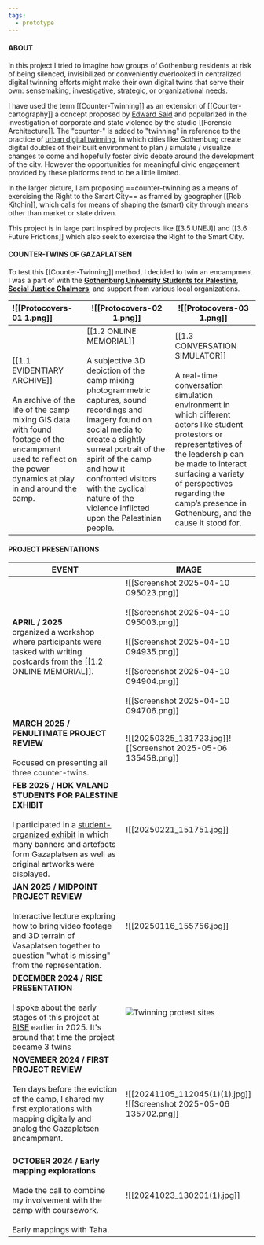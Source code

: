 ```yaml
---
tags:
  - prototype
---
```


#### ABOUT
In this project I tried to imagine how groups of Gothenburg residents at risk of being silenced, invisibilized or conveniently overlooked in centralized digital twinning efforts might make their own digital twins that serve their own: sensemaking, investigative, strategic, or organizational needs. 

I have used the term [[Counter-Twinning]] as an extension of [[Counter-cartography]] a concept proposed by [Edward Said](https://en.wikipedia.org/wiki/Edward_Said) and popularized in the investigation of corporate and state violence by the studio [[Forensic Architecture]]. The "counter-" is added to "twinning" in reference to the practice of [urban digital twinning](https://goteborg.se/wps/portal/start/goteborg-vaxer/sa-planeras-staden/goteborgs-digitala-tvilling/in-english-about-gothenburgs-digital-twin), in which cities like Gothenburg create digital doubles of their built environment to plan / simulate / visualize changes to come and hopefully foster civic debate around the development of the city. However the opportunities for meaningful civic engagement provided by these platforms tend to be a little limited.

In the larger picture, I am proposing ==counter-twinning as a means of exercising the Right to the Smart City== as framed by geographer [[Rob Kitchin]], which calls for means of shaping the (smart) city through means other than market or state driven.

This project is in large part inspired by projects like [[3.5 UNEJ]] and [[3.6 Future Frictions]] which also seek to exercise the Right to the Smart City.



#### COUNTER-TWINS OF GAZAPLATSEN
To test this [[Counter-Twinning]] method, I decided to twin an encampment I was a part of with the [**Gothenburg University Students for Palestine**](https://www.instagram.com/gustudentsforpalestine/), [**Social Justice Chalmers**](https://www.instagram.com/chalmers.social.justice/), and support from various local organizations.

| ![[Protocovers-01 1.png]]                                                                                                                                                                         | ![[Protocovers-02 1.png]]                                                                                                                                                                                                                                                                                                                | ![[Protocovers-03 1.png]]                                                                                                                                                                                                                                                                                          |
| :------------------------------------------------------------------------------------------------------------------------------------------------------------------------------------------------ | ---------------------------------------------------------------------------------------------------------------------------------------------------------------------------------------------------------------------------------------------------------------------------------------------------------------------------------------- | ------------------------------------------------------------------------------------------------------------------------------------------------------------------------------------------------------------------------------------------------------------------------------------------------------------------ |
| [[1.1 EVIDENTIARY ARCHIVE]] <br><br>An archive of the life of the camp mixing GIS data with found footage of the encampment used to reflect on the power dynamics at play in and around the camp. | [[1.2 ONLINE MEMORIAL]] <br><br>A subjective 3D depiction of the camp mixing photogrammetric captures, sound recordings and imagery found on social media to create a slightly surreal portrait of the spirit of the camp and how it confronted visitors with the cyclical nature of the violence inflicted upon the Palestinian people. | [[1.3 CONVERSATION SIMULATOR]] <br><br>A real-time conversation simulation environment in which different actors like student protestors or representatives of the leadership can be made to interact surfacing a variety of perspectives regarding the camp’s presence in Gothenburg, and the cause it stood for. |



#### PROJECT PRESENTATIONS

| EVENT                                                                                                                                                                                                                                                                   | IMAGE                                                                                                                                                                                                                     |
| ----------------------------------------------------------------------------------------------------------------------------------------------------------------------------------------------------------------------------------------------------------------------- | ------------------------------------------------------------------------------------------------------------------------------------------------------------------------------------------------------------------------- |
| **APRIL / 2025**<br>organized a workshop where participants were tasked with writing postcards from the [[1.2 ONLINE MEMORIAL]].                                                                                                                                        | ![[Screenshot 2025-04-10 095023.png]]<br><br>![[Screenshot 2025-04-10 095003.png]]<br><br>![[Screenshot 2025-04-10 094935.png]]<br><br>![[Screenshot 2025-04-10 094904.png]]<br><br>![[Screenshot 2025-04-10 094706.png]] |
| **MARCH 2025 / PENULTIMATE PROJECT REVIEW**<br><br>Focused on presenting all three counter-twins.                                                                                                                                                                       | ![[20250325_131723.jpg]]![[Screenshot 2025-05-06 135458.png]]                                                                                                                                                             |
| **FEB 2025 / HDK VALAND STUDENTS FOR PALESTINE EXHIBIT**<br><br>I participated in a [student-organized exhibit](https://www.instagram.com/p/DGc9YL4IsHv/?img_index=1) in which many banners and artefacts form Gazaplatsen as well as original artworks were displayed. | ![[20250221_151751.jpg]]                                                                                                                                                                                                  |
| **JAN 2025 / MIDPOINT PROJECT REVIEW**<br><br>Interactive lecture exploring how to bring video footage and 3D terrain of Vasaplatsen together to question "what is missing" from the representation.                                                                    | ![[20250116_155756.jpg]]                                                                                                                                                                                                  |
| **DECEMBER 2024 / RISE PRESENTATION**<br><br>I spoke about the early stages of this project at [RISE](https://www.ri.se) earlier in 2025. It's around that time the project became 3 twins                                                                              | ![Twinning protest sites](https://www.youtube.com/watch?v=Qoxld_bzIss)                                                                                                                                                    |
| **NOVEMBER 2024 / FIRST PROJECT REVIEW**<br><br>Ten days before the eviction of the camp, I shared my first explorations with mapping digitally and analog the Gazaplatsen encampment.<br><br>                                                                          | ![[20241105_112045(1)(1).jpg]]<br>![[Screenshot 2025-05-06 135702.png]]                                                                                                                                                   |
| **OCTOBER 2024 / Early mapping explorations**<br><br>Made the call to combine my involvement with the camp with coursework.<br><br>Early mappings with Taha.                                                                                                            | ![[20241023_130201(1).jpg]]                                                                                                                                                                                               |


